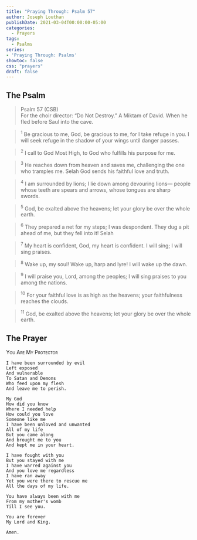 ```yaml
---
title: "Praying Through: Psalm 57"
author: Joseph Louthan
publishDate: 2021-03-04T00:00:00-05:00
categories:
  - Prayers
tags:
  - Psalms
series:
- 'Praying Through: Psalms'
showtoc: false
css: "prayers"
draft: false
---
```

## The Psalm

>Psalm 57 (CSB)  
><sup></sup> For the choir director: “Do Not Destroy.” A Miktam of David. When he fled before Saul into the cave. 

><sup>1</sup> Be gracious to me, God, be gracious to me, for I take refuge in you. I will seek refuge in the shadow of your wings until danger passes. 

><sup>2</sup> I call to God Most High, to God who fulfills his purpose for me. 

><sup>3</sup> He reaches down from heaven and saves me, challenging the one who tramples me. Selah God sends his faithful love and truth. 

><sup>4</sup> I am surrounded by lions; I lie down among devouring lions— people whose teeth are spears and arrows, whose tongues are sharp swords. 

><sup>5</sup> God, be exalted above the heavens; let your glory be over the whole earth. 

><sup>6</sup> They prepared a net for my steps; I was despondent. They dug a pit ahead of me, but they fell into it! Selah 

><sup>7</sup> My heart is confident, God, my heart is confident. I will sing; I will sing praises. 

><sup>8</sup> Wake up, my soul! Wake up, harp and lyre! I will wake up the dawn. 

><sup>9</sup> I will praise you, Lord, among the peoples; I will sing praises to you among the nations. 

><sup>10</sup> For your faithful love is as high as the heavens; your faithfulness reaches the clouds. 

><sup>11</sup> God, be exalted above the heavens; let your glory be over the whole earth.

## The Prayer

<div style="font-variant: small-caps;">
You Are My Protector
</div>
 
```text
I have been surrounded by evil
Left exposed
And vulnerable
To Satan and Demons
Who feed upon my flesh
And leave me to perish.

My God
How did you know
Where I needed help
How could you love 
Someone like me
I have been unloved and unwanted
All of my life
But you came along
And brought me to you
And kept me in your heart.

I have fought with you
But you stayed with me
I have warred against you
And you love me regardless
I have ran away
Yet you were there to rescue me
All the days of my life.

You have always been with me
From my mother's womb
Till I see you.

You are forever
My Lord and King.

Amen.
```
